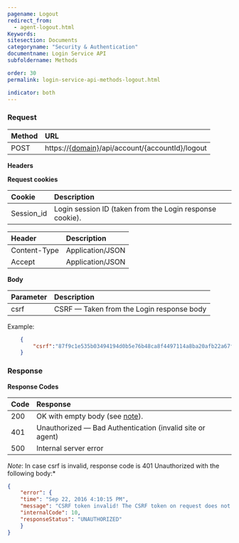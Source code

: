 ```yaml
---
pagename: Logout
redirect_from:
  - agent-logout.html
Keywords:
sitesection: Documents
categoryname: "Security & Authentication"
documentname: Login Service API
subfoldername: Methods

order: 30
permalink: login-service-api-methods-logout.html

indicator: both
---
```


### Request

| Method | URL |
| :--- | :--- |
| POST |  https://[{domain}](/agent-domain-domain-api.html)/api/account/{accountId}/logout |

**Headers**

**Request cookies**

| Cookie | Description |
| :--- | :--- |
| Session_id | Login session ID (taken from the Login response cookie). |

| Header | Description |
| :--- | :--- |
| Content-Type | Application/JSON |
| Accept | Application/JSON |

**Body**

| Parameter | Description |
| :--- | :--- |
| csrf | CSRF — Taken from the Login response body |

Example:

```json
    {
        "csrf":"87f9c1e535b03494194d0b5e76b48ca8f4497114a8ba20afb22a67f375a29adb"
    }
```

### Response

**Response Codes**

| Code | Response |
| :--- | :--- |
| 200 | OK with empty body (see [note](#note2)).
| 401  | Unauthorized — Bad Authentication (invalid site or agent) |
| 500 | Internal server error |

*Note*: In case csrf is invalid, response code is 401 Unauthorized with the following body:*

```json
{
    "error": {
    "time": "Sep 22, 2016 4:10:15 PM",
    "message": "CSRF token invalid! The CSRF token on request does not match the CSRF token on the session",
    "internalCode": 10,
    "responseStatus": "UNAUTHORIZED"
    }
}
```